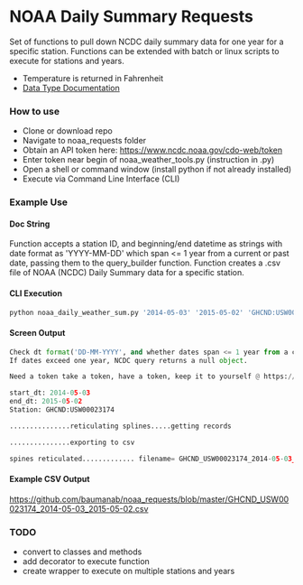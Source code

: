 # NOAA Daily Summary Requests

Set of functions to pull down NCDC daily summary data for one year for a specific
station. Functions can be extended with batch or linux scripts to execute for
stations and years.

- Temperature is returned in Fahrenheit
- [Data Type Documentation](
 https://www1.ncdc.noaa.gov/pub/data/cdo/documentation/GHCND_documentation.pdf)

### How to use

 - Clone or download repo
 - Navigate to noaa_requests folder
 - Obtain an API token here: https://www.ncdc.noaa.gov/cdo-web/token
 - Enter token near begin of noaa_weather_tools.py (instruction in .py)
 - Open a shell or command window (install python if not already installed)
 - Execute via Command Line Interface (CLI)



### Example Use

#### Doc String

Function accepts a station ID, and beginning/end datetime as strings with date format as
'YYYY-MM-DD' which span <= 1 year from a current or past date, passing them to the query_builder function. Function creates a .csv file of NOAA (NCDC) Daily Summary data for a specific station.

#### CLI Execution

```python
python noaa_daily_weather_sum.py '2014-05-03' '2015-05-02' 'GHCND:USW00023174'
```

#### Screen Output

```python
Check dt format('DD-MM-YYYY', and whether dates span <= 1 year from a current or past date
If dates exceed one year, NCDC query returns a null object.

Need a token take a token, have a token, keep it to yourself @ https://www.ncdc.noaa.gov/cdo-web/token.

start_dt: 2014-05-03
end_dt: 2015-05-02
Station: GHCND:USW00023174

...............reticulating splines.....getting records

...............exporting to csv

spines reticulated............. filename= GHCND_USW00023174_2014-05-03_2015-05-02.csv
```

#### Example CSV Output
https://github.com/baumanab/noaa_requests/blob/master/GHCND_USW00023174_2014-05-03_2015-05-02.csv






### TODO
- convert to classes and methods
- add decorator to execute function
- create wrapper to execute on multiple stations and years
